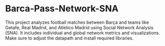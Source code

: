 # Barca-Pass-Network-SNA
This project analyzes football matches between Barça and teams like Getafe, Real Madrid, and Atletico Madrid using Social Network Analysis (SNA). It includes individual and global network metrics and visualizations. Make sure to adjust the datapath and install required libraries.
